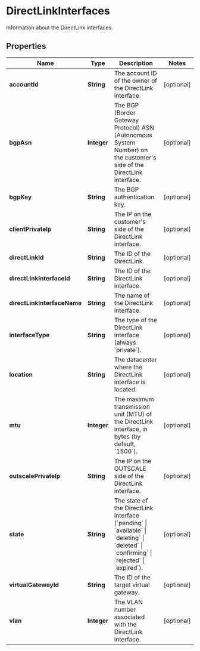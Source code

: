 

# DirectLinkInterfaces

Information about the DirectLink interfaces.

## Properties

| Name | Type | Description | Notes |
|------------ | ------------- | ------------- | -------------|
|**accountId** | **String** | The account ID of the owner of the DirectLink interface. |  [optional] |
|**bgpAsn** | **Integer** | The BGP (Border Gateway Protocol) ASN (Autonomous System Number) on the customer&#39;s side of the DirectLink interface. |  [optional] |
|**bgpKey** | **String** | The BGP authentication key. |  [optional] |
|**clientPrivateIp** | **String** | The IP on the customer&#39;s side of the DirectLink interface. |  [optional] |
|**directLinkId** | **String** | The ID of the DirectLink. |  [optional] |
|**directLinkInterfaceId** | **String** | The ID of the DirectLink interface. |  [optional] |
|**directLinkInterfaceName** | **String** | The name of the DirectLink interface. |  [optional] |
|**interfaceType** | **String** | The type of the DirectLink interface (always &#x60;private&#x60;). |  [optional] |
|**location** | **String** | The datacenter where the DirectLink interface is located. |  [optional] |
|**mtu** | **Integer** | The maximum transmission unit (MTU) of the DirectLink interface, in bytes (by default, &#x60;1500&#x60;). |  [optional] |
|**outscalePrivateIp** | **String** | The IP on the OUTSCALE side of the DirectLink interface. |  [optional] |
|**state** | **String** | The state of the DirectLink interface (&#x60;pending&#x60; \\| &#x60;available&#x60; \\| &#x60;deleting&#x60; \\| &#x60;deleted&#x60; \\| &#x60;confirming&#x60; \\| &#x60;rejected&#x60; \\| &#x60;expired&#x60;). |  [optional] |
|**virtualGatewayId** | **String** | The ID of the target virtual gateway. |  [optional] |
|**vlan** | **Integer** | The VLAN number associated with the DirectLink interface. |  [optional] |



